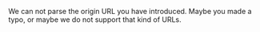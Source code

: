We can not parse the origin URL you have introduced. Maybe you made a typo, or maybe we do not support that kind of URLs.